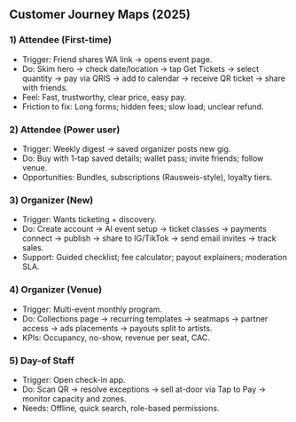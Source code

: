 ## Customer Journey Maps (2025)

### 1) Attendee (First-time)

- Trigger: Friend shares WA link → opens event page.
- Do: Skim hero → check date/location → tap Get Tickets → select quantity → pay via QRIS → add to calendar → receive QR ticket → share with friends.
- Feel: Fast, trustworthy, clear price, easy pay.
- Friction to fix: Long forms; hidden fees; slow load; unclear refund.

### 2) Attendee (Power user)

- Trigger: Weekly digest → saved organizer posts new gig.
- Do: Buy with 1-tap saved details; wallet pass; invite friends; follow venue.
- Opportunities: Bundles, subscriptions (Rausweis-style), loyalty tiers.

### 3) Organizer (New)

- Trigger: Wants ticketing + discovery.
- Do: Create account → AI event setup → ticket classes → payments connect → publish → share to IG/TikTok → send email invites → track sales.
- Support: Guided checklist; fee calculator; payout explainers; moderation SLA.

### 4) Organizer (Venue)

- Trigger: Multi-event monthly program.
- Do: Collections page → recurring templates → seatmaps → partner access → ads placements → payouts split to artists.
- KPIs: Occupancy, no-show, revenue per seat, CAC.

### 5) Day-of Staff

- Trigger: Open check-in app.
- Do: Scan QR → resolve exceptions → sell at-door via Tap to Pay → monitor capacity and zones.
- Needs: Offline, quick search, role-based permissions.

